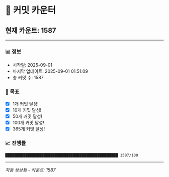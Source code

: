 # 🔢 커밋 카운터

## 현재 카운트: 1587

---

### 📊 정보
- 시작일: 2025-09-01
- 마지막 업데이트: 2025-09-01 01:51:09
- 총 커밋 수: 1587

### 🎯 목표
- [x] 1개 커밋 달성!
- [x] 10개 커밋 달성!
- [x] 50개 커밋 달성!
- [x] 100개 커밋 달성!
- [x] 365개 커밋 달성!

### 📈 진행률
```
██████████████████████████████████████████████████ 1587/100
```

---
*자동 생성됨 - 카운트: 1587*

